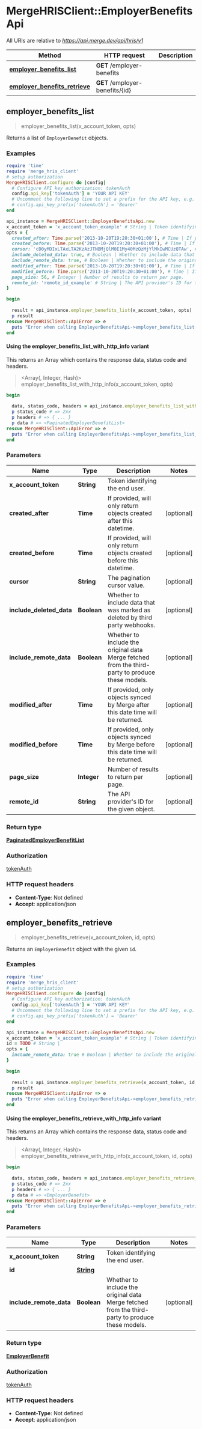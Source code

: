 # MergeHRISClient::EmployerBenefitsApi

All URIs are relative to *https://api.merge.dev/api/hris/v1*

| Method | HTTP request | Description |
| ------ | ------------ | ----------- |
| [**employer_benefits_list**](EmployerBenefitsApi.md#employer_benefits_list) | **GET** /employer-benefits |  |
| [**employer_benefits_retrieve**](EmployerBenefitsApi.md#employer_benefits_retrieve) | **GET** /employer-benefits/{id} |  |


## employer_benefits_list

> <PaginatedEmployerBenefitList> employer_benefits_list(x_account_token, opts)



Returns a list of `EmployerBenefit` objects.

### Examples

```ruby
require 'time'
require 'merge_hris_client'
# setup authorization
MergeHRISClient.configure do |config|
  # Configure API key authorization: tokenAuth
  config.api_key['tokenAuth'] = 'YOUR API KEY'
  # Uncomment the following line to set a prefix for the API key, e.g. 'Bearer' (defaults to nil)
  # config.api_key_prefix['tokenAuth'] = 'Bearer'
end

api_instance = MergeHRISClient::EmployerBenefitsApi.new
x_account_token = 'x_account_token_example' # String | Token identifying the end user.
opts = {
  created_after: Time.parse('2013-10-20T19:20:30+01:00'), # Time | If provided, will only return objects created after this datetime.
  created_before: Time.parse('2013-10-20T19:20:30+01:00'), # Time | If provided, will only return objects created before this datetime.
  cursor: 'cD0yMDIxLTAxLTA2KzAzJTNBMjQlM0E1My40MzQzMjYlMkIwMCUzQTAw', # String | The pagination cursor value.
  include_deleted_data: true, # Boolean | Whether to include data that was marked as deleted by third party webhooks.
  include_remote_data: true, # Boolean | Whether to include the original data Merge fetched from the third-party to produce these models.
  modified_after: Time.parse('2013-10-20T19:20:30+01:00'), # Time | If provided, only objects synced by Merge after this date time will be returned.
  modified_before: Time.parse('2013-10-20T19:20:30+01:00'), # Time | If provided, only objects synced by Merge before this date time will be returned.
  page_size: 56, # Integer | Number of results to return per page.
  remote_id: 'remote_id_example' # String | The API provider's ID for the given object.
}

begin
  
  result = api_instance.employer_benefits_list(x_account_token, opts)
  p result
rescue MergeHRISClient::ApiError => e
  puts "Error when calling EmployerBenefitsApi->employer_benefits_list: #{e}"
end
```

#### Using the employer_benefits_list_with_http_info variant

This returns an Array which contains the response data, status code and headers.

> <Array(<PaginatedEmployerBenefitList>, Integer, Hash)> employer_benefits_list_with_http_info(x_account_token, opts)

```ruby
begin
  
  data, status_code, headers = api_instance.employer_benefits_list_with_http_info(x_account_token, opts)
  p status_code # => 2xx
  p headers # => { ... }
  p data # => <PaginatedEmployerBenefitList>
rescue MergeHRISClient::ApiError => e
  puts "Error when calling EmployerBenefitsApi->employer_benefits_list_with_http_info: #{e}"
end
```

### Parameters

| Name | Type | Description | Notes |
| ---- | ---- | ----------- | ----- |
| **x_account_token** | **String** | Token identifying the end user. |  |
| **created_after** | **Time** | If provided, will only return objects created after this datetime. | [optional] |
| **created_before** | **Time** | If provided, will only return objects created before this datetime. | [optional] |
| **cursor** | **String** | The pagination cursor value. | [optional] |
| **include_deleted_data** | **Boolean** | Whether to include data that was marked as deleted by third party webhooks. | [optional] |
| **include_remote_data** | **Boolean** | Whether to include the original data Merge fetched from the third-party to produce these models. | [optional] |
| **modified_after** | **Time** | If provided, only objects synced by Merge after this date time will be returned. | [optional] |
| **modified_before** | **Time** | If provided, only objects synced by Merge before this date time will be returned. | [optional] |
| **page_size** | **Integer** | Number of results to return per page. | [optional] |
| **remote_id** | **String** | The API provider&#39;s ID for the given object. | [optional] |

### Return type

[**PaginatedEmployerBenefitList**](PaginatedEmployerBenefitList.md)

### Authorization

[tokenAuth](../README.md#tokenAuth)

### HTTP request headers

- **Content-Type**: Not defined
- **Accept**: application/json


## employer_benefits_retrieve

> <EmployerBenefit> employer_benefits_retrieve(x_account_token, id, opts)



Returns an `EmployerBenefit` object with the given `id`.

### Examples

```ruby
require 'time'
require 'merge_hris_client'
# setup authorization
MergeHRISClient.configure do |config|
  # Configure API key authorization: tokenAuth
  config.api_key['tokenAuth'] = 'YOUR API KEY'
  # Uncomment the following line to set a prefix for the API key, e.g. 'Bearer' (defaults to nil)
  # config.api_key_prefix['tokenAuth'] = 'Bearer'
end

api_instance = MergeHRISClient::EmployerBenefitsApi.new
x_account_token = 'x_account_token_example' # String | Token identifying the end user.
id = TODO # String | 
opts = {
  include_remote_data: true # Boolean | Whether to include the original data Merge fetched from the third-party to produce these models.
}

begin
  
  result = api_instance.employer_benefits_retrieve(x_account_token, id, opts)
  p result
rescue MergeHRISClient::ApiError => e
  puts "Error when calling EmployerBenefitsApi->employer_benefits_retrieve: #{e}"
end
```

#### Using the employer_benefits_retrieve_with_http_info variant

This returns an Array which contains the response data, status code and headers.

> <Array(<EmployerBenefit>, Integer, Hash)> employer_benefits_retrieve_with_http_info(x_account_token, id, opts)

```ruby
begin
  
  data, status_code, headers = api_instance.employer_benefits_retrieve_with_http_info(x_account_token, id, opts)
  p status_code # => 2xx
  p headers # => { ... }
  p data # => <EmployerBenefit>
rescue MergeHRISClient::ApiError => e
  puts "Error when calling EmployerBenefitsApi->employer_benefits_retrieve_with_http_info: #{e}"
end
```

### Parameters

| Name | Type | Description | Notes |
| ---- | ---- | ----------- | ----- |
| **x_account_token** | **String** | Token identifying the end user. |  |
| **id** | [**String**](.md) |  |  |
| **include_remote_data** | **Boolean** | Whether to include the original data Merge fetched from the third-party to produce these models. | [optional] |

### Return type

[**EmployerBenefit**](EmployerBenefit.md)

### Authorization

[tokenAuth](../README.md#tokenAuth)

### HTTP request headers

- **Content-Type**: Not defined
- **Accept**: application/json

